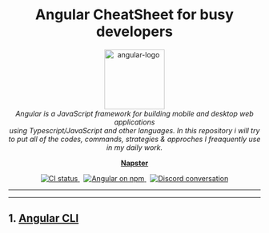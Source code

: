 <h1 align="center">Angular CheatSheet for busy developers</h1>

<p align="center">
  <img src="https://raw.githubusercontent.com/angular/angular/master/aio/src/assets/images/logos/angular/angular.png" alt="angular-logo" width="120px" height="120px"/>
  <br>
  <i>Angular is a JavaScript framework for building mobile and desktop web applications
    <br> using Typescript/JavaScript and other languages. In this repository i will try to put all of the codes, commands, strategies & approches I freaquently use in my daily work.
  </i>
  <br>
</p>

<p align="center">
  <a href="https://github.com/Napstergfr"><strong>Napster</strong></a>
  <br>
</p>

<p align="center">
  <a href="https://circleci.com/gh/angular/workflows/angular/tree/master">
    <img src="https://img.shields.io/circleci/build/github/angular/angular/master.svg?logo=circleci&logoColor=fff&label=CircleCI" alt="CI status" />
  </a>&nbsp;
  <a href="https://www.npmjs.com/@angular/core">
    <img src="https://img.shields.io/npm/v/@angular/core.svg?logo=npm&logoColor=fff&label=NPM+package&color=limegreen" alt="Angular on npm" />
  </a>&nbsp;
  <a href="https://discord.gg/angular">
    <img src="https://img.shields.io/discord/463752820026376202.svg?logo=discord&logoColor=fff&label=Discord&color=7389d8" alt="Discord conversation" />
  </a>
</p>

<hr>

---
## 1. [Angular CLI](CLI_Cheat_Sheet.md)
